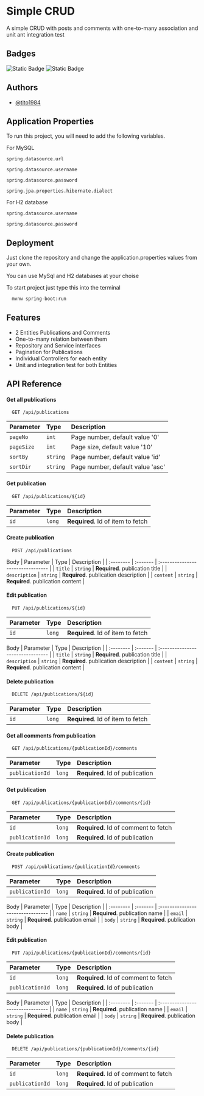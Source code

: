 
# Simple CRUD

A simple CRUD with posts and comments with one-to-many association and unit ant integration test




## Badges

![Static Badge](https://img.shields.io/badge/Java-17-red)
![Static Badge](https://img.shields.io/badge/Spring%20Boot-3.1.0-green)


## Authors

- [@tito1984](https://www.github.com/tito1984)


## Application Properties

To run this project, you will need to add the following variables.

For MySQL

`spring.datasource.url`

`spring.datasource.username`

`spring.datasource.password`

`spring.jpa.properties.hibernate.dialect`

For H2 database

`spring.datasource.username`

`spring.datasource.password`


## Deployment

Just clone the repository and change the application.properties values from your own.

You can use MySql and H2 databases at your choise

To start project just type this into the terminal

```bash
  mvnw spring-boot:run
```


## Features

- 2 Entities Publications and Comments
- One-to-many relation between them
- Repository and Service interfaces
- Pagination for Publications
- Individual Controllers for each entity
- Unit and integration test for both Entities


## API Reference

#### Get all publications

```http
  GET /api/publications
```
| Parameter | Type     | Description                       |
| :-------- | :------- | :-------------------------------- |
| `pageNo`      | `int` | Page number, default value '0' |
| `pageSize`      | `int` | Page size, default value '10' |
| `sortBy`      | `string` | Page number, default value 'id' |
| `sortDir`      | `string` | Page number, default value 'asc' |

#### Get publication

```http
  GET /api/publications/${id}
```

| Parameter | Type     | Description                       |
| :-------- | :------- | :-------------------------------- |
| `id`      | `long` | **Required**. Id of item to fetch |

#### Create publication

```http
  POST /api/publications
```
Body
| Parameter | Type     | Description                       |
| :-------- | :------- | :-------------------------------- |
| `title`      | `string` | **Required**. publication title |
| `description`      | `string` | **Required**. publication description |
| `content`      | `string` | **Required**. publication content |

#### Edit publication

```http
  PUT /api/publications/${id}
```
| Parameter | Type     | Description                       |
| :-------- | :------- | :-------------------------------- |
| `id`      | `long` | **Required**. Id of item to fetch |

Body
| Parameter | Type     | Description                       |
| :-------- | :------- | :-------------------------------- |
| `title`      | `string` | **Required**. publication title |
| `description`      | `string` | **Required**. publication description |
| `content`      | `string` | **Required**. publication content |

#### Delete publication

```http
  DELETE /api/publications/${id}
```

| Parameter | Type     | Description                       |
| :-------- | :------- | :-------------------------------- |
| `id`      | `long` | **Required**. Id of item to fetch |

#### Get all comments from publication

```http
  GET /api/publications/{publicationId}/comments
```
| Parameter | Type     | Description                       |
| :-------- | :------- | :-------------------------------- |
| `publicationId`      | `long` | **Required**. Id of publication |

#### Get publication

```http
  GET /api/publications/{publicationId}/comments/{id}
```

| Parameter | Type     | Description                       |
| :-------- | :------- | :-------------------------------- |
| `id`      | `long` | **Required**. Id of comment to fetch |
| `publicationId`      | `long` | **Required**. Id of publication |

#### Create publication

```http
  POST /api/publications/{publicationId}/comments
```

| Parameter | Type     | Description                       |
| :-------- | :------- | :-------------------------------- |
| `publicationId`      | `long` | **Required**. Id of publication |

Body
| Parameter | Type     | Description                       |
| :-------- | :------- | :-------------------------------- |
| `name`      | `string` | **Required**. publication name |
| `email`      | `string` | **Required**. publication email |
| `body`      | `string` | **Required**. publication body |

#### Edit publication

```http
  PUT /api/publications/{publicationId}/comments/{id}
```
| Parameter | Type     | Description                       |
| :-------- | :------- | :-------------------------------- |
| `id`      | `long` | **Required**. Id of comment to fetch |
| `publicationId`      | `long` | **Required**. Id of publication |

Body
| Parameter | Type     | Description                       |
| :-------- | :------- | :-------------------------------- |
| `name`      | `string` | **Required**. publication name |
| `email`      | `string` | **Required**. publication email |
| `body`      | `string` | **Required**. publication body |

#### Delete publication

```http
  DELETE /api/publications/{publicationId}/comments/{id}
```

| Parameter | Type     | Description                       |
| :-------- | :------- | :-------------------------------- |
| `id`      | `long` | **Required**. Id of comment to fetch |
| `publicationId`      | `long` | **Required**. Id of publication |